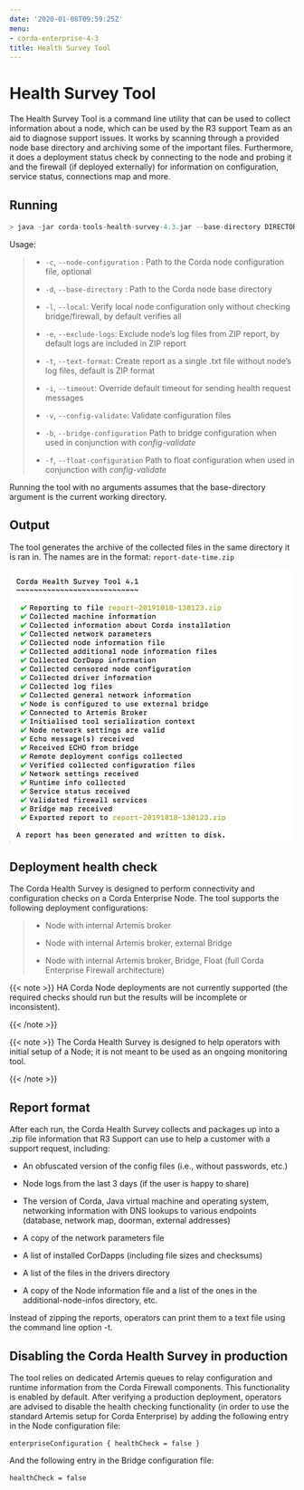 ```yaml
---
date: '2020-01-08T09:59:25Z'
menu:
- corda-enterprise-4-3
title: Health Survey Tool
---
```




# Health Survey Tool

The Health Survey Tool is a command line utility that can be used to collect information about a node,
            which can be used by the R3 support Team as an aid to diagnose support issues. It works by scanning through a provided
            node base directory and archiving some of the important files. Furthermore, it does a deployment status check by connecting to the node and probing
            it and the firewall (if deployed externally) for information on configuration, service status, connections map and more.


## Running

```kotlin
> java -jar corda-tools-health-survey-4.3.jar --base-directory DIRECTORY [--node-configuration DIRECTORY]
```
Usage:

> 
> 
> * `-c`, `--node-configuration` <arg>:   Path to the Corda node configuration file, optional
> 
> 
> * `-d`, `--base-directory` <arg>:       Path to the Corda node base directory
> 
> 
> * `-l`, `--local`:                      Verify local node configuration only without checking bridge/firewall, by default verifies all
> 
> 
> * `-e`, `--exclude-logs`:               Exclude node’s log files from ZIP report, by default logs are included in ZIP report
> 
> 
> * `-t`, `--text-format`:                Create report as a single .txt file without node’s log files, default is ZIP format
> 
> 
> * `-i`, `--timeout`:                    Override default timeout for sending health request messages
> 
> 
> * `-v`, `--config-validate`:            Validate configuration files
> 
> 
> * `-b`, `--bridge-configuration`        Path to bridge configuration when used in conjunction with *config-validate*
> 
> 
> * `-f`, `--float-configuration`         Path to float configuration when used in conjunction with *config-validate*
> 
> 
Running the tool with no arguments assumes that the base-directory argument is the current working directory.


## Output

The tool generates the archive of the collected files in the same directory it is ran in. The names are in the format: `report-date-time.zip`

![health survey photo](resources/health-survey/health-survey-photo.png "health survey photo")
## Deployment health check

The Corda Health Survey is designed to perform connectivity and configuration checks on a Corda Enterprise Node. The tool supports the following deployment configurations:

> 
> 
> * Node with internal Artemis broker
> 
> 
> * Node with internal Artemis broker, external Bridge
> 
> 
> * Node with internal Artemis broker, Bridge, Float (full Corda Enterprise Firewall architecture)
> 
> 

{{< note >}}
HA Corda Node deployments are not currently supported (the required checks should run but the results will be incomplete or inconsistent).

{{< /note >}}

{{< note >}}
The Corda Health Survey is designed to help operators with initial setup of a Node; it is not meant to be used as an ongoing monitoring tool.

{{< /note >}}

## Report format

After each run, the Corda Health Survey collects and packages up into a .zip file information that R3 Support can use to help a customer with a support request, including:


* An obfuscated version of the config files (i.e., without passwords, etc.)


* Node logs from the last 3 days (if the user is happy to share)


* The version of Corda, Java virtual machine and operating system, networking information with DNS lookups to various endpoints (database, network map, doorman, external addresses)


* A copy of the network parameters file


* A list of installed CorDapps (including file sizes and checksums)


* A list of the files in the drivers directory


* A copy of the Node information file and a list of the ones in the additional-node-infos directory, etc.


Instead of zipping the reports, operators can print them to a text file using the command line option -t.


## Disabling the Corda Health Survey in production

The tool relies on dedicated Artemis queues to relay configuration and runtime information from the Corda Firewall components. This functionality is enabled by default.
                After verifying a production deployment, operators are advised to disable the health checking functionality (in order to use the standard Artemis setup for Corda Enterprise) by adding the following entry in the Node configuration file:

```none
enterpriseConfiguration { healthCheck = false }
```
And the following entry in the Bridge configuration file:

```none
healthCheck = false
```

